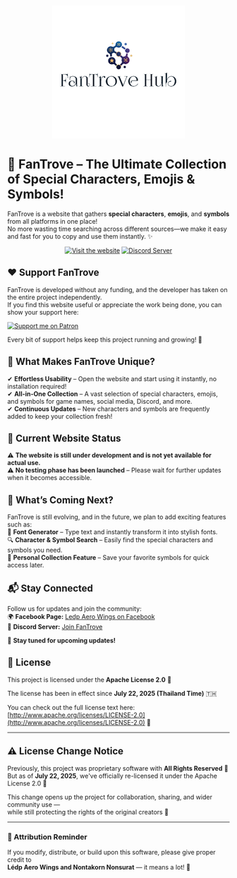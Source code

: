 <div align="center">
  <img width="300" src="assets/images/fantrove-hub.png" alt="FanTrove Logo">
</div>

# 🌟 FanTrove – The Ultimate Collection of Special Characters, Emojis & Symbols! 



FanTrove is a website that gathers **special characters**, **emojis**, and **symbols** from all platforms in one place!  
No more wasting time searching across different sources—we make it easy and fast for you to copy and use them instantly. ✨  


<div align="center">
<a href="https://ledp-aero-wings.github.io/"><img alt="Visit the website" height="56" src="https://cdn.jsdelivr.net/npm/@intergrav/devins-badges@3/assets/cozy/documentation/website_vector.svg"></a>
<a href="https://discord.gg/MMxQSZB3y3"><img alt="Discord Server" height="56" src="https://cdn.jsdelivr.net/npm/@intergrav/devins-badges@3/assets/cozy/social/discord-plural_vector.svg"></a>
</div>




## ❤️ Support FanTrove 
FanTrove is developed without any funding, and the developer has taken on the entire project independently.  
If you find this website useful or appreciate the work being done, you can show your support here:  

<a href="https://www.patreon.com/LedpAeroWings"><img alt="Support me on Patron" height="56" src="https://cdn.jsdelivr.net/npm/@intergrav/devins-badges@3/assets/cozy/donate/patreon-singular_vector.svg"></a>  

Every bit of support helps keep this project running and growing! 🚀  




## 🚀 What Makes FanTrove Unique?  
✔ **Effortless Usability** – Open the website and start using it instantly, no installation required!  
✔ **All-in-One Collection** – A vast selection of special characters, emojis, and symbols for game names, social media, Discord, and more.  
✔ **Continuous Updates** – New characters and symbols are frequently added to keep your collection fresh!  




## 🔧 **Current Website Status**  
⚠️ **The website is still under development and is not yet available for actual use.**  
⚠️ **No testing phase has been launched** – Please wait for further updates when it becomes accessible.  




## 🔮 What’s Coming Next?  
FanTrove is still evolving, and in the future, we plan to add exciting features such as:  
🎨 **Font Generator** – Type text and instantly transform it into stylish fonts.  
🔍 **Character & Symbol Search** – Easily find the special characters and symbols you need.  
📌 **Personal Collection Feature** – Save your favorite symbols for quick access later.  




## 📬 Stay Connected  
Follow us for updates and join the community:  
🌍 **Facebook Page:** [Ledp Aero Wings on Facebook](https://www.facebook.com/share/1HJRyK9kYr/)  
💬 **Discord Server:** [Join FanTrove](https://discord.gg/MMxQSZB3y3)  


📢 **Stay tuned for upcoming updates!**

## 📄 License

This project is licensed under the **Apache License 2.0** 📝

The license has been in effect since **July 22, 2025 (Thailand Time)** 🇹🇭

You can check out the full license text here:  
[http://www.apache.org/licenses/LICENSE-2.0](http://www.apache.org/licenses/LICENSE-2.0) 🔗

---

## ⚠️ License Change Notice

Previously, this project was proprietary software with **All Rights Reserved** 🚫  
But as of **July 22, 2025**, we've officially re-licensed it under the Apache License 2.0 🎉

This change opens up the project for collaboration, sharing, and wider community use —  
while still protecting the rights of the original creators 🙌

---

### 🙏 Attribution Reminder

If you modify, distribute, or build upon this software, please give proper credit to  
**Lédp Aero Wings and Nontakorn Nonsurat** — it means a lot! 💖